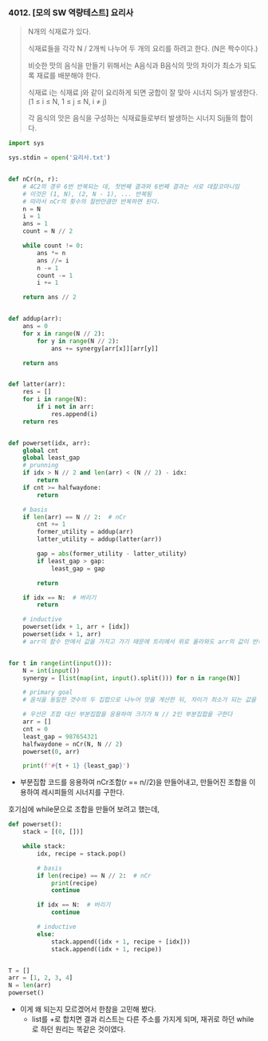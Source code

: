 ### 4012. [모의 SW 역량테스트] 요리사

> N개의 식재료가 있다.
>
> 식재료들을 각각 N / 2개씩 나누어 두 개의 요리를 하려고 한다. (N은 짝수이다.)
>
> 비슷한 맛의 음식을 만들기 위해서는 A음식과 B음식의 맛의 차이가 최소가 되도록 재료를 배분해야 한다.
>
> 식재료 i는 식재료 j와 같이 요리하게 되면 궁합이 잘 맞아 시너지 Sij가 발생한다. (1 ≤ i ≤ N, 1 ≤ j ≤ N, i ≠ j)
>
> 각 음식의 맛은 음식을 구성하는 식재료들로부터 발생하는 시너지 Sij들의 합이다.



```python
import sys

sys.stdin = open('요리사.txt')


def nCr(n, r):
    # 4C2의 경우 6번 반복되는 데, 첫번째 결과와 6번째 결과는 서로 데칼코마니임
    # 이것은 (1, N), (2, N - 1), ... 반복됨
    # 따라서 nCr의 횟수의 절반만큼만 반복하면 된다.
    n = N
    i = 1
    ans = 1
    count = N // 2

    while count != 0:
        ans *= n
        ans //= i
        n -= 1
        count -= 1
        i += 1

    return ans // 2


def addup(arr):
    ans = 0
    for x in range(N // 2):
        for y in range(N // 2):
            ans += synergy[arr[x]][arr[y]]

    return ans


def latter(arr):
    res = []
    for i in range(N):
        if i not in arr:
            res.append(i)
    return res


def powerset(idx, arr):
    global cnt
    global least_gap
    # prunning
    if idx > N // 2 and len(arr) < (N // 2) - idx:
        return
    if cnt >= halfwaydone:
        return

    # basis
    if len(arr) == N // 2:  # nCr
        cnt += 1
        former_utility = addup(arr)
        latter_utility = addup(latter(arr))

        gap = abs(former_utility - latter_utility)
        if least_gap > gap:
            least_gap = gap

        return

    if idx == N:  # 버리기
        return

    # inductive
    powerset(idx + 1, arr + [idx])
    powerset(idx + 1, arr)
    # arr이 함수 안에서 값을 가지고 가기 때문에 트리에서 위로 올라와도 arr의 값이 반복되지 않음


for t in range(int(input())):
    N = int(input())
    synergy = [list(map(int, input().split())) for n in range(N)]

    # primary goal
    # 음식을 동일한 갯수의 두 집합으로 나누어 맛을 계산한 뒤, 차이가 최소가 되는 값을 구한다

    # 우선은 조합 대신 부분집합을 응용하여 크기가 N // 2인 부분집합을 구한다
    arr = []
    cnt = 0
    least_gap = 987654321
    halfwaydone = nCr(N, N // 2)
    powerset(0, arr)

    print(f'#{t + 1} {least_gap}')

```

- 부분집합 코드를 응용하여 nCr조합(r == n//2)을 만들어내고, 만들어진 조합을 이용하여 레시피들의 시너지를 구한다. 



호기심에 while문으로 조합을 만들어 보려고 했는데,

```python
def powerset():
    stack = [(0, [])]

    while stack:
        idx, recipe = stack.pop()

        # basis
        if len(recipe) == N // 2:  # nCr
            print(recipe)
            continue

        if idx == N:  # 버리기
            continue

        # inductive
        else:
            stack.append((idx + 1, recipe + [idx]))
            stack.append((idx + 1, recipe))


T = []
arr = [1, 2, 3, 4]
N = len(arr)
powerset()

```

- 이게 왜 되는지 모르겠어서 한참을 고민해 봤다.
  - list를 +로 합치면 결과 리스트는 다른 주소를 가지게 되며, 재귀로 하던 while로 하던 원리는 똑같은 것이였다.